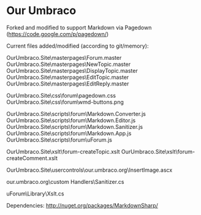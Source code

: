 Our Umbraco
==========

Forked and modified to support Markdown via Pagedown (https://code.google.com/p/pagedown/)

Current files added/modified (according to git/memory):

OurUmbraco.Site\masterpages\Forum.master
OurUmbraco.Site\masterpages\NewTopic.master
OurUmbraco.Site\masterpages\DisplayTopic.master
OurUmbraco.Site\masterpages\EditTopic.master
OurUmbraco.Site\masterpages\EditReply.master

OurUmbraco.Site\css\forum\pagedown.css
OurUmbraco.Site\css\forum\wmd-buttons.png

OurUmbraco.Site\scripts\forum\Markdown.Converter.js
OurUmbraco.Site\scripts\forum\Markdown.Editor.js
OurUmbraco.Site\scripts\forum\Markdown.Sanitizer.js
OurUmbraco.Site\scripts\forum\Markdown.App.js
OurUmbraco.Site\scripts\forum\uForum.js

OurUmbraco.Site\xslt\forum-createTopic.xslt
OurUmbraco.Site\xslt\forum-createComment.xslt

OurUmbraco.Site\usercontrols\our.umbraco.org\InsertImage.ascx

our.umbraco.org\custom Handlers\Sanitizer.cs

uForum\Library\Xslt.cs

Dependencies:
http://nuget.org/packages/MarkdownSharp/
